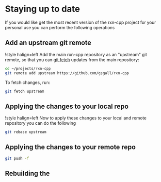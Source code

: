 # Staying up to date

If you would like get the most recent version of the rxn-cpp project for your personal use you can perform the following operations

## Add an upstream git remote

!style halign=left
Add the main rxn-cpp repository as an "upstream" git remote, so that you can
[git fetch](https://git-scm.org/docs/git-fetch) updates from the main repository:

```bash
cd ~/projects/rxn-cpp
git remote add upstream https://github.com/gsgall/rxn-cpp
```

To fetch changes, run:

```bash
git fetch upstream
```

## Applying the changes to your local repo

!style halign=left
Now to apply these changes to your local and remote repository you can do the following


```bash
git rebase upstream
```

## Applying the changes to your remote repo

```bash
git push -f
```

## Rebuilding the 
